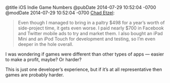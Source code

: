 @title iOS Indie Game Numbers
@pubDate 2014-07-29 10:52:04 -0700
@modDate 2014-07-29 10:52:04 -0700
<a href="http://txt.jazzychad.net/gist/19a05ad4e7ef77072b44">Chad Etzel</a>:

>Even though I managed to bring in a paltry $498 for a year’s worth of side-project time, it gets even worse. I paid nearly $700 in Facebook and Twitter mobile ads to try and market them. I also bought an iPad Mini and an iPod Touch for development and testing, so I’m even deeper in the hole overall.

I was wondering if games were different than other types of apps — easier to make a profit, maybe? Or harder?

This is just one developer’s experience, but if it’s at all representative then games are probably harder.

